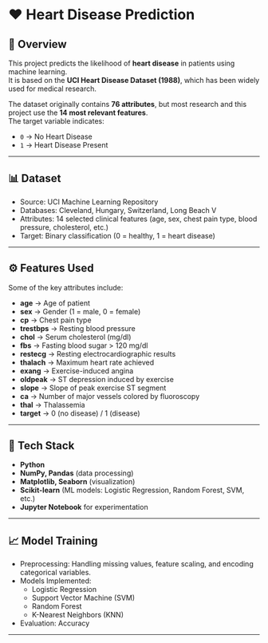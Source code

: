 # ❤️ Heart Disease Prediction

## 📌 Overview
This project predicts the likelihood of **heart disease** in patients using machine learning.  
It is based on the **UCI Heart Disease Dataset (1988)**, which has been widely used for medical research.  

The dataset originally contains **76 attributes**, but most research and this project use the **14 most relevant features**.  
The target variable indicates:
- `0` → No Heart Disease
- `1` → Heart Disease Present

---

## 📊 Dataset
- Source: UCI Machine Learning Repository  
- Databases: Cleveland, Hungary, Switzerland, Long Beach V  
- Attributes: 14 selected clinical features (age, sex, chest pain type, blood pressure, cholesterol, etc.)  
- Target: Binary classification (0 = healthy, 1 = heart disease)

---

## ⚙️ Features Used
Some of the key attributes include:
- **age** → Age of patient  
- **sex** → Gender (1 = male, 0 = female)  
- **cp** → Chest pain type  
- **trestbps** → Resting blood pressure  
- **chol** → Serum cholesterol (mg/dl)  
- **fbs** → Fasting blood sugar > 120 mg/dl  
- **restecg** → Resting electrocardiographic results  
- **thalach** → Maximum heart rate achieved  
- **exang** → Exercise-induced angina  
- **oldpeak** → ST depression induced by exercise  
- **slope** → Slope of peak exercise ST segment  
- **ca** → Number of major vessels colored by fluoroscopy  
- **thal** → Thalassemia  
- **target** → 0 (no disease) / 1 (disease)  

---

## 🚀 Tech Stack
- **Python**  
- **NumPy, Pandas** (data processing)  
- **Matplotlib, Seaborn** (visualization)  
- **Scikit-learn** (ML models: Logistic Regression, Random Forest, SVM, etc.)  
- **Jupyter Notebook** for experimentation  

---

## 📈 Model Training
- Preprocessing: Handling missing values, feature scaling, and encoding categorical variables.  
- Models Implemented:
  - Logistic Regression  
  - Support Vector Machine (SVM)  
  - Random Forest  
  - K-Nearest Neighbors (KNN)  
- Evaluation: Accuracy  

---
